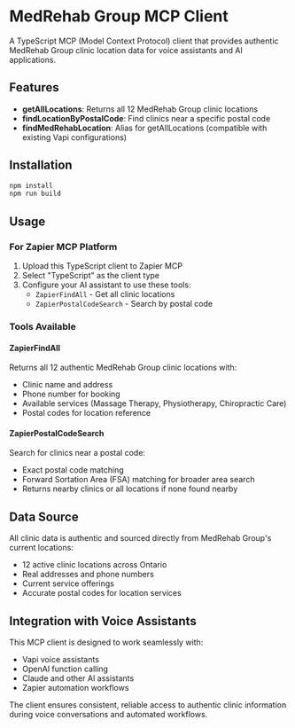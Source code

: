 # MedRehab Group MCP Client

A TypeScript MCP (Model Context Protocol) client that provides authentic MedRehab Group clinic location data for voice assistants and AI applications.

## Features

- **getAllLocations**: Returns all 12 MedRehab Group clinic locations
- **findLocationByPostalCode**: Find clinics near a specific postal code
- **findMedRehabLocation**: Alias for getAllLocations (compatible with existing Vapi configurations)

## Installation

```bash
npm install
npm run build
```

## Usage

### For Zapier MCP Platform

1. Upload this TypeScript client to Zapier MCP
2. Select "TypeScript" as the client type
3. Configure your AI assistant to use these tools:
   - `ZapierFindAll` - Get all clinic locations
   - `ZapierPostalCodeSearch` - Search by postal code

### Tools Available

#### ZapierFindAll
Returns all 12 authentic MedRehab Group clinic locations with:
- Clinic name and address
- Phone number for booking
- Available services (Massage Therapy, Physiotherapy, Chiropractic Care)
- Postal codes for location reference

#### ZapierPostalCodeSearch
Search for clinics near a postal code:
- Exact postal code matching
- Forward Sortation Area (FSA) matching for broader area search
- Returns nearby clinics or all locations if none found nearby

## Data Source

All clinic data is authentic and sourced directly from MedRehab Group's current locations:
- 12 active clinic locations across Ontario
- Real addresses and phone numbers
- Current service offerings
- Accurate postal codes for location services

## Integration with Voice Assistants

This MCP client is designed to work seamlessly with:
- Vapi voice assistants
- OpenAI function calling
- Claude and other AI assistants
- Zapier automation workflows

The client ensures consistent, reliable access to authentic clinic information during voice conversations and automated workflows.